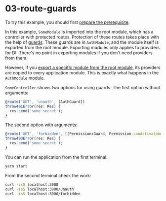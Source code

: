 # 03-route-guards

To try this example, you should first [prepare the prerequisite][1].

In this example, `SomeModule` is imported into the root module, which has a controller with protected routes. Protection of these routes takes place with the help of [guards][103]. These guards are in `AuthModule`, and the module itself is exported from the root module. Exporting modules only applies to providers for DI. There's no point in exporting modules if you don't need providers from them.

However, if you [export a specific module from the root module][102], its providers are copied to every application module. This is exactly what happens in the `AuthModule` module.

`SomeController` shows two options for using guards. The first option without arguments:

```ts
@route('GET', 'unauth', [AuthGuard])
throw401Error(res: Res) {
  res.send('some secret');
}
```

The second option with arguments:

```ts
@route('GET', 'forbidden', [[PermissionsGuard, Permission.canActivateAdministration]])
throw403Error(res: Res) {
  res.send('some secret');
}
```

You can run the application from the first terminal:

```bash
yarn start
```

From the second terminal check the work:

```bash
curl -isS localhost:3000
curl -isS localhost:3000/unauth
curl -isS localhost:3000/forbidden
```

[1]: /examples/prerequisite
[102]: /developer-guides/exports-and-imports#export-of-the-providers-from-the-root-module
[103]: /components-of-ditsmod-app/guards
